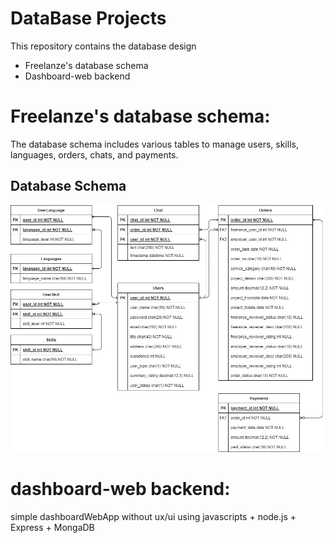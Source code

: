 # DataBase Projects
This repository contains the database design 
- Freelanze's database schema
- Dashboard-web backend
# Freelanze's database schema:
The database schema includes various tables to manage users, skills, languages, orders, chats, and payments. 

## Database Schema

![Database Schema](FreelanzeDatabaseDesign/FreelanzedatabaseDesign.png)

# dashboard-web backend:
simple dashboardWebApp without ux/ui
using javascripts + node.js + Express + MongaDB
